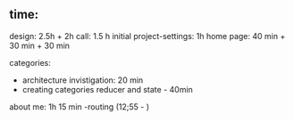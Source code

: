 ## time:
design: 2.5h + 2h
call: 1.5 h
initial project-settings: 1h
home page: 40 min + 30 min + 30 min



categories: 
 - architecture invistigation: 20 min
 - creating categories reducer and state - 40min 
 
about me: 
 1h 15 min
 -routing (12;55 - )